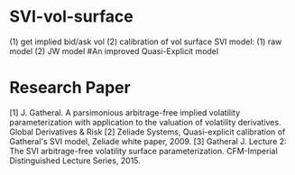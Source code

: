 # SVI-vol-surface
(1) get implied bid/ask vol
(2) calibration of vol surface
SVI model:
(1) raw model
(2) JW model
#An improved Quasi-Explicit model
# Research Paper
[1] J. Gatheral. A parsimonious arbitrage-free implied volatility parameterization with application to the valuation of volatility derivatives. Global Derivatives & Risk
[2] Zeliade Systems, Quasi-explicit calibration of Gatheral's SVI model, Zeliade white paper, 2009.
[3] Gatheral J. Lecture 2: The SVI arbitrage-free volatility surface parameterization. CFM-Imperial Distinguished Lecture Series, 2015.
